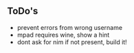 ## ToDo's

* prevent errors from wrong username
* mpad requires wine, show a hint
* dont ask for nim if not present, build it!
